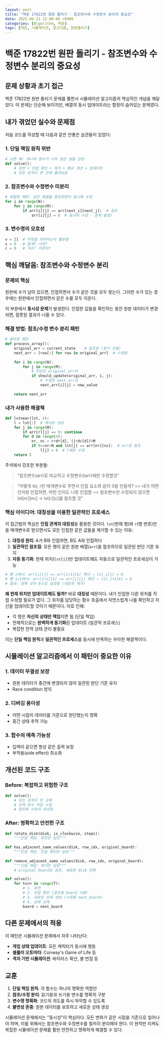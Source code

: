 ```yaml
---
layout: post
title: "백준 17822번 원판 돌리기 - 참조변수와 수정변수 분리의 중요성"
date: 2025-06-21 12:00:00 +0900
categories: [Algorithm, 백준]
tags: [백준, 시뮬레이션, 알고리즘, 원판돌리기]
---
```


# 백준 17822번 원판 돌리기 - 참조변수와 수정변수 분리의 중요성

## 문제 상황과 초기 접근

백준 17822번 원판 돌리기 문제를 풀면서 시뮬레이션 알고리즘의 핵심적인 개념을 깨달았다. 이 문제는 단순해 보이지만, 배열의 동시 업데이트라는 함정이 숨어있는 문제였다.

## 내가 겪었던 실수와 문제점

처음 코드를 작성할 때 다음과 같은 안좋은 습관들이 있었다:

### 1. 단일 책임 원칙 위반
```python
# 나쁜 예: 하나의 함수가 너무 많은 일을 담당
def solve():
    # 회전 + 인접 확인 + 제거 + 평균 계산 + 업데이트
    # 모든 로직이 한 곳에 몰려있음
```

### 2. 참조변수와 수정변수 미분리
```python
# 위험한 패턴: 같은 배열을 참조하면서 동시에 수정
for i in range(N):
    for j in range(M):
        if arr[i][j] == arr[next_i][next_j]:  # 참조
            arr[i][j] = 0  # 동시에 수정 - 문제 발생!
```

### 3. 변수명의 모호성
```python
v = []  # 무엇을 의미하는지 불분명
s = 0   # 합계? 시작? 
c = 0   # 개수? 카운터?
```

## 핵심 깨달음: 참조변수와 수정변수 분리

### 문제의 핵심
원판에 수가 남아 있으면, 인접하면서 수가 같은 것을 모두 찾는다. 그러한 수가 있는 경우에는 원판에서 인접하면서 같은 수를 모두 지운다.

이 부분에서 **동시성 문제**가 발생한다. 인접한 값들을 확인하는 동안 원본 데이터가 변경되면, 잘못된 결과가 나올 수 있다.

### 해결 방법: 참조/수정 변수 분리 패턴

```python
# 올바른 패턴
def process_array():
    original_arr = current_state    # 참조용 (읽기 전용)
    next_arr = [row[:] for row in original_arr]  # 수정용
    
    for i in range(N):
        for j in range(M):
            # 판단은 original_arr로
            if should_update(original_arr, i, j):
                # 수정은 next_arr로
                next_arr[i][j] = new_value
    
    return next_arr
```

### 내가 사용한 해결책

```python
def lstnear(lst, r):
    l = lst[:]  # 복사본 생성
    for j in range(M):
        if arr[r][j] == 0: continue
        for d in range(4):
            nr, nc = r+dr[d], (j+dc[d])%M
            if 0<=nr<N and lst[j] == arr[nr][nc]:  # arr로 참조
                l[j] = 0  # l에만 수정
    return l
```

주석에서 강조한 부분들:
> "참조변수(arr)로 비교하고 수정변수(tarr)에만 수정할것"

> "어떻게 lst, r만 매개변수로 주면서 인접 요소와 같이 0을 만들까? => 내가 어떤 인자랑 인접하면, 어떤 인자도 나랑 인접함 => 참조변수만 수정되지 않으면 lst[nr][nc] -> lst[r][c]를 참조할 것"

### 핵심 아이디어: 대칭성을 이용한 일관적인 프로세스

이 접근법의 핵심은 **인접 관계의 대칭성**을 활용한 것이다. `lst`(현재 행)와 `r`(행 번호)만을 매개변수로 받으면서도 모든 인접한 같은 값들을 제거할 수 있는 이유:

1. **대칭성 원리**: A가 B와 인접하면, B도 A와 인접하다
2. **일관적인 참조점**: 모든 행이 같은 원본 배열(`arr`)을 참조하므로 일관된 판단 기준 유지  
3. **자동 동기화**: 현재 위치(`lst[j]`)만 업데이트해도 자동으로 일관적인 프로세싱이 가능

```python
# 행 i에서: arr[i][j] == arr[i+1][k] 확인 → lst_i[j] = 0
# 행 i+1에서: arr[i+1][k] == arr[i][j] 확인 → lst_i+1[k] = 0
# 결과: 양쪽 모두 0으로 설정됨 (대칭적 제거)
```

**왜 현재 위치만 업데이트해도 될까?**
바로 **대칭성** 때문이다. 내가 인접한 다른 위치를 직접 수정할 필요가 없다. 그 위치를 담당하는 함수 호출에서 자연스럽게 나를 확인하고 자신을 업데이트할 것이기 때문이다. 이로 인해:

- 각 행은 **자신의 상태만 책임**지면 됨 (단일 책임)
- 전체적으로는 **완벽하게 동기화**된 업데이트 (일관적 프로세스)
- 복잡한 전역 상태 관리 불필요

이는 **단일 책임 원칙**과 **일관적인 프로세스**를 동시에 만족하는 우아한 해결책이다.

## 시뮬레이션 알고리즘에서 이 패턴이 중요한 이유

### 1. 데이터 무결성 보장
- 원본 데이터가 중간에 변경되지 않아 일관된 판단 기준 유지
- Race condition 방지

### 2. 디버깅 용이성
- 어떤 시점의 데이터를 기준으로 판단했는지 명확
- 중간 상태 추적 가능

### 3. 함수의 예측 가능성
- 입력이 같으면 항상 같은 출력 보장
- 부작용(side effect) 최소화

## 개선된 코드 구조

### Before: 복잡하고 위험한 구조
```python
def solve():
    # 모든 로직이 한 곳에
    # 전역 변수 직접 수정
    # 참조와 수정이 뒤섞임
```

### After: 명확하고 안전한 구조
```python
def rotate_disk(disk, is_clockwise, steps):
    """단일 책임: 회전만 담당"""
    
def has_adjacent_same_values(disk, row_idx, original_board):
    """단일 책임: 인접 확인만 담당"""
    
def remove_adjacent_same_values(disk, row_idx, original_board):
    """단일 책임: 제거만 담당"""
    # original_board로 참조, 새로운 disk 반환

def solve():
    for turn in range(T):
        # 1. 회전
        # 2. 인접 확인 (참조용 board 사용)
        # 3. 새로운 상태 생성 (수정용 next_board)
        # 4. 상태 교체
        board = next_board
```

## 다른 문제에서의 적용

이 패턴은 시뮬레이션 문제에서 자주 나타난다:

- **게임 상태 업데이트**: 모든 캐릭터가 동시에 행동
- **셀룰러 오토마타**: Conway's Game of Life 등
- **격자 기반 시뮬레이션**: 바이러스 확산, 불 번짐 등

## 교훈

1. **단일 책임 원칙**: 각 함수는 하나의 명확한 역할만
2. **참조/수정 분리**: 읽기용과 쓰기용 변수를 명확히 구분
3. **변수명 명확화**: 코드의 의도를 즉시 파악할 수 있도록
4. **불변성 존중**: 원본 데이터를 보호하고 새로운 상태 생성

시뮬레이션 문제에서는 "동시성"이 핵심이다. 모든 변화가 같은 시점을 기준으로 일어나야 하며, 이를 위해서는 참조변수와 수정변수를 철저히 분리해야 한다. 이 원칙만 지켜도 복잡한 시뮬레이션 문제를 훨씬 안전하고 명확하게 해결할 수 있다.
